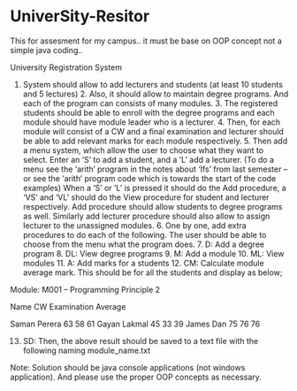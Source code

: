 # UniverSity-Resitor
This for assesment for my campus.. it must be base on OOP concept not a simple java coding.. 


University Registration System 
 
1. System should allow to add lecturers and students (at least 10 students and 5 lectures) 2. Also, it should allow to maintain degree programs. And each of the program can consists of many modules. 3. The registered students should be able to enroll with the degree programs and each module should have module leader who is a lecturer. 4. Then, for each module will consist of a CW and a final examination and lecturer should be able to add relevant marks for each module respectively. 5. Then add a menu system, which allow the user to choose what they want to select. Enter an ‘S’ to add a student, and a ‘L’ add a lecturer. (To do a menu see the ‘arith’ program in the notes about ‘Ifs’ from last semester – or see the ‘arith’ program code which is towards the start of the code examples) When a ‘S’ or ‘L’ is pressed it should do the Add procedure, a ‘VS’ and ‘VL’ should do the View procedure for student and lecturer respectively. Add procedure should allow students to degree programs as well. Similarly add lecturer procedure should also allow to assign lecturer to the unassigned modules. 6. One by one, add extra procedures to do each of the following. The user should be able to choose from the menu what the program does. 7. D: Add a degree program 8. DL: View degree programs 9. M: Add a module 10. ML: View modules 11. A: Add marks for a students 12. CM: Calculate module average mark. This should be for all the students and display as below; 
 
Module: M001 – Programming Principle 2 
 
Name   CW  Examination  Average 
 
Saman Perera  63  58   61 Gayan Lakmal  45  33   39 James Dan  75  76   76 
 
13. SD: Then, the above result should be saved to a text file with the following naming module_name.txt 
 
Note: Solution should be java console applications (not windows application). And please use the proper OOP concepts as necessary. 
